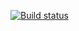 [![Build status](https://ci.appveyor.com/api/projects/status/ixs30sl144tkad9g?svg=true)](https://ci.appveyor.com/project/lollygolly/javaunit-hw-4-3)
